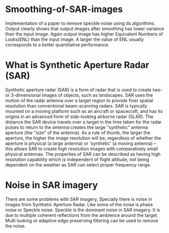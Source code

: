 # Smoothing-of-SAR-images
Implementation of a paper to remove speckle noise using  ds algorithms.
Output clearly shows that output images after smoothing has lower variance than the input image.
Again output image has higher Equivalent Numbers of Looks(ENL) than the input image. 
 A larger the value of ENL usually corresponds to a better quantitative
performance.



# What is Synthetic Aperture Radar (SAR)

Synthetic aperture radar (SAR) is a form of radar that is used to create two- or 3-dimensional images of objects, such as landscapes. SAR uses the motion of the radar antenna over a target region to provide finer spatial resolution than conventional beam-scanning radars. SAR is typically mounted on a moving platform such as an aircraft or spacecraft, and has its origins in an advanced form of side-looking airborne radar (SLAR). The distance the SAR device travels over a target in the time taken for the radar pulses to return to the antenna creates the large "synthetic" antenna aperture (the "size" of the antenna). As a rule of thumb, the larger the aperture, the higher the image resolution will be, regardless of whether the aperture is physical (a large antenna) or 'synthetic' (a moving antenna) – this allows SAR to create high resolution images with comparatively small physical antennas.
The properties of SAR can be described as having high resolution capability which is independent of flight altitude, not being dependent on the weather as SAR can select proper frequency range.

# Noise in SAR imagery

There are some problems with SAR imagery, Specially there is noise in images from Synthetic Aperture Radar. Like some of the noise is phase noise or Speckle noise. Speckle is the dominant noise in SAR imagery. It is due to multiple coherent reflections from the ambience around the target. Multi looking or adaptive edge preserving filtering can be used to remove the noise.

